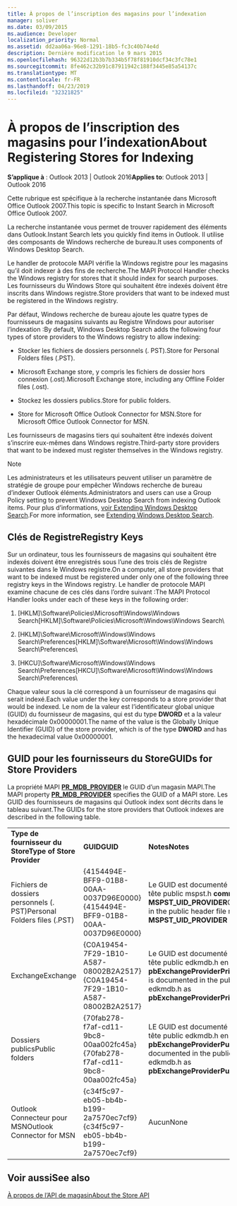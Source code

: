 ```yaml
---
title: À propos de l’inscription des magasins pour l’indexation
manager: soliver
ms.date: 03/09/2015
ms.audience: Developer
localization_priority: Normal
ms.assetid: dd2aa06a-96e8-1291-18b5-fc3c40b74e4d
description: Dernière modification le 9 mars 2015
ms.openlocfilehash: 96322d12b3b7b334b5f78f81910dcf34c3fc78e1
ms.sourcegitcommit: 8fe462c32b91c87911942c188f3445e85a54137c
ms.translationtype: MT
ms.contentlocale: fr-FR
ms.lasthandoff: 04/23/2019
ms.locfileid: "32321825"
---
```

# <a name="about-registering-stores-for-indexing"></a><span data-ttu-id="91616-103">À propos de l’inscription des magasins pour l’indexation</span><span class="sxs-lookup"><span data-stu-id="91616-103">About Registering Stores for Indexing</span></span>

  
  
<span data-ttu-id="91616-104">**S’applique à** : Outlook 2013 | Outlook 2016</span><span class="sxs-lookup"><span data-stu-id="91616-104">**Applies to**: Outlook 2013 | Outlook 2016</span></span> 
  
<span data-ttu-id="91616-105">Cette rubrique est spécifique à la recherche instantanée dans Microsoft Office Outlook 2007.</span><span class="sxs-lookup"><span data-stu-id="91616-105">This topic is specific to Instant Search in Microsoft Office Outlook 2007.</span></span>
  
<span data-ttu-id="91616-106">La recherche instantanée vous permet de trouver rapidement des éléments dans Outlook.</span><span class="sxs-lookup"><span data-stu-id="91616-106">Instant Search lets you quickly find items in Outlook.</span></span> <span data-ttu-id="91616-107">Il utilise des composants de Windows recherche de bureau.</span><span class="sxs-lookup"><span data-stu-id="91616-107">It uses components of Windows Desktop Search.</span></span>
  
<span data-ttu-id="91616-108">Le handler de protocole MAPI vérifie la Windows registre pour les magasins qu’il doit indexer à des fins de recherche.</span><span class="sxs-lookup"><span data-stu-id="91616-108">The MAPI Protocol Handler checks the Windows registry for stores that it should index for search purposes.</span></span> <span data-ttu-id="91616-109">Les fournisseurs du Windows Store qui souhaitent être indexés doivent être inscrits dans Windows registre.</span><span class="sxs-lookup"><span data-stu-id="91616-109">Store providers that want to be indexed must be registered in the Windows registry.</span></span>
  
<span data-ttu-id="91616-110">Par défaut, Windows recherche de bureau ajoute les quatre types de fournisseurs de magasins suivants au Registre Windows pour autoriser l’indexation :</span><span class="sxs-lookup"><span data-stu-id="91616-110">By default, Windows Desktop Search adds the following four types of store providers to the Windows registry to allow indexing:</span></span>
  
- <span data-ttu-id="91616-111">Stocker les fichiers de dossiers personnels (. PST).</span><span class="sxs-lookup"><span data-stu-id="91616-111">Store for Personal Folders files (.PST).</span></span>
    
-  <span data-ttu-id="91616-112">Microsoft Exchange store, y compris les fichiers de dossier hors connexion (.ost).</span><span class="sxs-lookup"><span data-stu-id="91616-112">Microsoft Exchange store, including any Offline Folder files (.ost).</span></span> 
    
-  <span data-ttu-id="91616-113">Stockez les dossiers publics.</span><span class="sxs-lookup"><span data-stu-id="91616-113">Store for public folders.</span></span> 
    
-  <span data-ttu-id="91616-114">Store for Microsoft Office Outlook Connector for MSN.</span><span class="sxs-lookup"><span data-stu-id="91616-114">Store for Microsoft Office Outlook Connector for MSN.</span></span> 
    
 <span data-ttu-id="91616-115">Les fournisseurs de magasins tiers qui souhaitent être indexés doivent s’inscrire eux-mêmes dans Windows registre.</span><span class="sxs-lookup"><span data-stu-id="91616-115">Third-party store providers that want to be indexed must register themselves in the Windows registry.</span></span> 
  
> [!NOTE]
> <span data-ttu-id="91616-116">Les administrateurs et les utilisateurs peuvent utiliser un paramètre de stratégie de groupe pour empêcher Windows recherche de bureau d’indexer Outlook éléments.</span><span class="sxs-lookup"><span data-stu-id="91616-116">Administrators and users can use a Group Policy setting to prevent Windows Desktop Search from indexing Outlook items.</span></span> <span data-ttu-id="91616-117">Pour plus d’informations, [voir Extending Windows Desktop Search](https://msdn.microsoft.com/library/2eab146a-8516-4b95-b73c-ca7f980ba233%28Office.15%29.aspx).</span><span class="sxs-lookup"><span data-stu-id="91616-117">For more information, see [Extending Windows Desktop Search](https://msdn.microsoft.com/library/2eab146a-8516-4b95-b73c-ca7f980ba233%28Office.15%29.aspx).</span></span> 
  
## <a name="registry-keys"></a><span data-ttu-id="91616-118">Clés de Registre</span><span class="sxs-lookup"><span data-stu-id="91616-118">Registry Keys</span></span>

<span data-ttu-id="91616-119">Sur un ordinateur, tous les fournisseurs de magasins qui souhaitent être indexés doivent être enregistrés sous l’une des trois clés de Registre suivantes dans le Windows registre.</span><span class="sxs-lookup"><span data-stu-id="91616-119">On a computer, all store providers that want to be indexed must be registered under only one of the following three registry keys in the Windows registry.</span></span> <span data-ttu-id="91616-120">Le handler de protocole MAPI examine chacune de ces clés dans l’ordre suivant :</span><span class="sxs-lookup"><span data-stu-id="91616-120">The MAPI Protocol Handler looks under each of these keys in the following order:</span></span>
  
1. <span data-ttu-id="91616-121">[HKLM]\Software\Policies\Microsoft\Windows\Windows Search</span><span class="sxs-lookup"><span data-stu-id="91616-121">[HKLM]\Software\Policies\Microsoft\Windows\Windows Search</span></span>\
    
2. <span data-ttu-id="91616-122">[HKLM]\Software\Microsoft\Windows\Windows Search\Preferences</span><span class="sxs-lookup"><span data-stu-id="91616-122">[HKLM]\Software\Microsoft\Windows\Windows Search\Preferences</span></span>\
    
3. <span data-ttu-id="91616-123">[HKCU]\Software\Microsoft\Windows\Windows Search\Preferences</span><span class="sxs-lookup"><span data-stu-id="91616-123">[HKCU]\Software\Microsoft\Windows\Windows Search\Preferences</span></span>\
    
 <span data-ttu-id="91616-124">Chaque valeur sous la clé correspond à un fournisseur de magasins qui serait indexé.</span><span class="sxs-lookup"><span data-stu-id="91616-124">Each value under the key corresponds to a store provider that would be indexed.</span></span> <span data-ttu-id="91616-125">Le nom de la valeur est l’identificateur global unique (GUID) du fournisseur de magasins, qui est du type **DWORD** et a la valeur hexadécimale 0x00000001.</span><span class="sxs-lookup"><span data-stu-id="91616-125">The name of the value is the Globally Unique Identifier (GUID) of the store provider, which is of the type **DWORD** and has the hexadecimal value 0x00000001.</span></span> 
  
## <a name="guids-for-store-providers"></a><span data-ttu-id="91616-126">GUID pour les fournisseurs du Store</span><span class="sxs-lookup"><span data-stu-id="91616-126">GUIDs for Store Providers</span></span>

<span data-ttu-id="91616-127">La propriété MAPI **[PR_MDB_PROVIDER](pidtagstoreprovider-canonical-property.md)** le GUID d’un magasin MAPI.</span><span class="sxs-lookup"><span data-stu-id="91616-127">The MAPI property **[PR_MDB_PROVIDER](pidtagstoreprovider-canonical-property.md)** specifies the GUID of a MAPI store.</span></span> <span data-ttu-id="91616-128">Les GUID des fournisseurs de magasins qui Outlook index sont décrits dans le tableau suivant.</span><span class="sxs-lookup"><span data-stu-id="91616-128">The GUIDs for the store providers that Outlook indexes are described in the following table.</span></span> 
  
||||
|:-----|:-----|:-----|
|<span data-ttu-id="91616-129">**Type de fournisseur du Store**</span><span class="sxs-lookup"><span data-stu-id="91616-129">**Type of Store Provider**</span></span> <br/> |<span data-ttu-id="91616-130">**GUID**</span><span class="sxs-lookup"><span data-stu-id="91616-130">**GUID**</span></span> <br/> |<span data-ttu-id="91616-131">**Notes**</span><span class="sxs-lookup"><span data-stu-id="91616-131">**Notes**</span></span> <br/> |
|<span data-ttu-id="91616-132">Fichiers de dossiers personnels (. PST)</span><span class="sxs-lookup"><span data-stu-id="91616-132">Personal Folders files (.PST)</span></span>  <br/> |<span data-ttu-id="91616-133">{4154494E-BFF9-01B8-00AA-0037D96E0000}</span><span class="sxs-lookup"><span data-stu-id="91616-133">{4154494E-BFF9-01B8-00AA-0037D96E0000}</span></span>  <br/> |<span data-ttu-id="91616-134">Le GUID est documenté dans le fichier d’en-tête public mspst.h **comme MSPST_UID_PROVIDER**</span><span class="sxs-lookup"><span data-stu-id="91616-134">GUID is documented in the public header file mspst.h as **MSPST_UID_PROVIDER**</span></span> <br/> |
|<span data-ttu-id="91616-135">Exchange</span><span class="sxs-lookup"><span data-stu-id="91616-135">Exchange</span></span>  <br/> |<span data-ttu-id="91616-136">{C0A19454-7F29-1B10-A587-08002B2A2517}</span><span class="sxs-lookup"><span data-stu-id="91616-136">{C0A19454-7F29-1B10-A587-08002B2A2517}</span></span>  <br/> |<span data-ttu-id="91616-137">Le GUID est documenté dans le fichier d’en-tête public edkmdb.h en tant que **pbExchangeProviderPrimaryUserGuid**</span><span class="sxs-lookup"><span data-stu-id="91616-137">GUID is documented in the public header file edkmdb.h as **pbExchangeProviderPrimaryUserGuid**</span></span> <br/> |
|<span data-ttu-id="91616-138">Dossiers publics</span><span class="sxs-lookup"><span data-stu-id="91616-138">Public folders</span></span>  <br/> |<span data-ttu-id="91616-139">{70fab278-f7af-cd11-9bc8-00aa002fc45a}</span><span class="sxs-lookup"><span data-stu-id="91616-139">{70fab278-f7af-cd11-9bc8-00aa002fc45a}</span></span>  <br/> |<span data-ttu-id="91616-140">LE GUID est documenté dans le fichier d’en-tête public edkmdb.h en tant que **pbExchangeProviderPublicGuid**</span><span class="sxs-lookup"><span data-stu-id="91616-140">GUID is documented in the public header file edkmdb.h as **pbExchangeProviderPublicGuid**</span></span> <br/> |
|<span data-ttu-id="91616-141">Outlook Connecteur pour MSN</span><span class="sxs-lookup"><span data-stu-id="91616-141">Outlook Connector for MSN</span></span>  <br/> |<span data-ttu-id="91616-142">{c34f5c97-eb05-bb4b-b199-2a7570ec7cf9}</span><span class="sxs-lookup"><span data-stu-id="91616-142">{c34f5c97-eb05-bb4b-b199-2a7570ec7cf9}</span></span>  <br/> |<span data-ttu-id="91616-143">Aucun</span><span class="sxs-lookup"><span data-stu-id="91616-143">None</span></span>  <br/> |
   
## <a name="see-also"></a><span data-ttu-id="91616-144">Voir aussi</span><span class="sxs-lookup"><span data-stu-id="91616-144">See also</span></span>



[<span data-ttu-id="91616-145">À propos de l’API de magasin</span><span class="sxs-lookup"><span data-stu-id="91616-145">About the Store API</span></span>](about-the-store-api.md)

